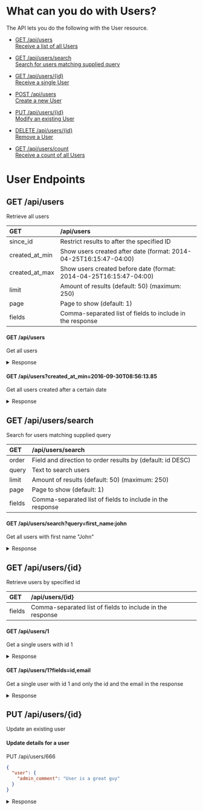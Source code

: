 
# What can you do with Users?

The API lets you do the following with the User resource.

+ [GET /api/users  
Receive a list of all Users](#get-apiusers)

+ [GET /api/users/search   
Search for users matching supplied query](#get-apiuserssearch)

+ [GET /api/users/{id}  
Receive a single User](#get-apiusersid)

+ [POST /api/users  
Create a new User](#post-apiusers)

+ [PUT /api/users/{id}  
Modify an existing User](#put-apiusersid)

+ [DELETE /api/users/{id}  
Remove a User](#delete-apiusersid)

+ [GET /api/users/count  
Receive a count of all Users](#get-apiusersscount)

# User Endpoints

## GET /api/users  
Retrieve all users

|  GET |  /api/users |
|:---|:---|
|  since_id |  Restrict results to after the specified ID |
|  created_at_min |  Show users created after date (format: 2014-04-25T16:15:47-04:00) |
|  created_at_max |  Show users created before date (format: 2014-04-25T16:15:47-04:00) |
|  limit |  Amount of results (default: 50) (maximum: 250) |
|  page |  Page to show (default: 1) |
|  fields |  Comma-separated list of fields to include in the response |

#### GET /api/users  
Get all users

<details><summary>Response</summary>
<p> Coming soon.. </p></details>

#### GET /api/users?created_at_min=2016-09-30T08:56:13.85  
Get all users created after a certain date

<details><summary>Response</summary>
<p> Coming soon.. </p></details>


## GET /api/users/search  
Search for users matching supplied query

|  GET |  /api/users/search |
|:---|:---|
|  order |  Field and direction to order results by (default: id DESC) |
|  query |  Text to search users |
|  limit |  Amount of results (default: 50) (maximum: 250) |
|  page |  Page to show (default: 1) |
|  fields |  Comma-separated list of fields to include in the response |

#### GET /api/users/search?query=first_name:john  
Get all users with first name "John"

<details><summary>Response</summary>
<p> Coming soon.. </p></details>


## GET /api/users/{id}  
Retrieve users by specified id

|  GET |  /api/users/{id} |
|:---|:---|
|  fields |  Comma-separated list of fields to include in the response |

#### GET /api/users/1  
Get a single users with id 1

<details><summary>Response</summary>
<p> Coming soon.. </p></details>

#### GET /api/users/1?fields=id,email  
Get a single user with id 1 and only the id and the email in the response

<details><summary>Response</summary>
<p> Coming soon.. </p></details>


## PUT /api/users/{id}  
Update an existing user

#### Update details for a user  
PUT /api/users/666  
```json
{
  "user": {
    "admin_comment": "User is a great guy"
  }
}
```

<details><summary>Response</summary>
<p> Coming soon.. </p></details>

